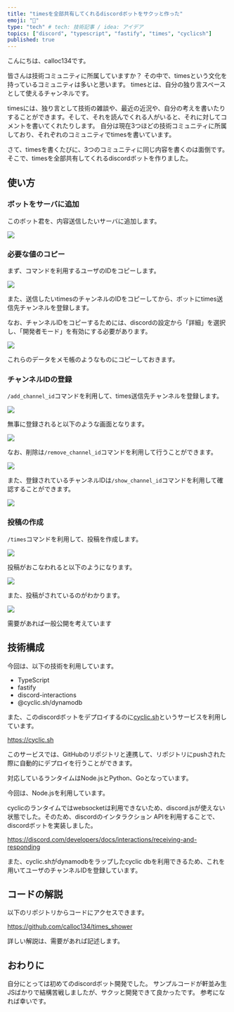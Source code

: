 ```yaml
---
title: "timesを全部共有してくれるdiscordボットをサクッと作った"
emoji: "🤖"
type: "tech" # tech: 技術記事 / idea: アイデア
topics: ["discord", "typescript", "fastify", "times", "cyclicsh"]
published: true
---
```


こんにちは、calloc134です。

皆さんは技術コミュニティに所属していますか？
その中で、timesという文化を持っているコミュニティは多いと思います。
timesとは、自分の独り言スペースとして使えるチャンネルです。

timesには、独り言として技術の雑談や、最近の近況や、自分の考えを書いたりすることができます。そして、それを読んでくれる人がいると、それに対してコメントを書いてくれたりします。
自分は現在3つほどの技術コミュニティに所属しており、それぞれのコミュニティでtimesを書いています。

さて、timesを書くたびに、3つのコミュニティに同じ内容を書くのは面倒です。そこで、timesを全部共有してくれるdiscordボットを作りました。

## 使い方

### ボットをサーバに追加

このボット君を、内容送信したいサーバに追加します。

![](/images/c6aeb3d7fec22c/2023-09-02-14-57-45.png)

### 必要な値のコピー

まず、コマンドを利用するユーザのIDをコピーします。

![](/images/c6aeb3d7fec22c/2023-09-02-15-02-19.png)

また、送信したいtimesのチャンネルのIDをコピーしてから、ボットにtimes送信先チャンネルを登録します。

なお、チャンネルIDをコピーするためには、discordの設定から「詳細」を選択し、「開発者モード」を有効にする必要があります。

![](/images/c6aeb3d7fec22c/2023-09-02-14-59-53.png)

これらのデータをメモ帳のようなものにコピーしておきます。

### チャンネルIDの登録

`/add_channel_id`コマンドを利用して、times送信先チャンネルを登録します。

![](/images/c6aeb3d7fec22c/2023-09-02-15-03-00.png)

無事に登録されると以下のような画面となります。

![](/images/c6aeb3d7fec22c/2023-09-02-15-03-24.png)

なお、削除は`/remove_channel_id`コマンドを利用して行うことができます。

![](/images/c6aeb3d7fec22c/2023-09-02-15-04-07.png)

また、登録されているチャンネルIDは`/show_channel_id`コマンドを利用して確認することができます。

![](/images/c6aeb3d7fec22c/2023-09-02-15-04-37.png)

### 投稿の作成

`/times`コマンドを利用して、投稿を作成します。

![](/images/c6aeb3d7fec22c/2023-09-02-15-05-07.png)

投稿がおこなわれると以下のようになります。

![](/images/c6aeb3d7fec22c/2023-09-02-15-05-34.png)

また、投稿がされているのがわかります。

![](/images/c6aeb3d7fec22c/2023-09-02-15-10-32.png)

需要があれば一般公開を考えています

## 技術構成

今回は、以下の技術を利用しています。

- TypeScript
- fastify
- discord-interactions
- @cyclic.sh/dynamodb

また、このdiscordボットをデプロイするのに[cyclic.sh](https://cyclic.sh/)というサービスを利用しています。

https://cyclic.sh

このサービスでは、GitHubのリポジトリと連携して、リポジトリにpushされた際に自動的にデプロイを行うことができます。

対応しているランタイムはNode.jsとPython、Goとなっています。

今回は、Node.jsを利用しています。

cyclicのランタイムではwebsocketは利用できないため、discord.jsが使えない状態でした。そのため、discordのインタラクション APIを利用することで、discordボットを実装しました。

https://discord.com/developers/docs/interactions/receiving-and-responding

また、cyclic.shがdynamodbをラップしたcyclic dbを利用できるため、これを用いてユーザのチャンネルIDを登録しています。

## コードの解説

以下のリポジトリからコードにアクセスできます。

https://github.com/calloc134/times_shower

詳しい解説は、需要があれば記述します。

## おわりに

自分にとっては初めてのdiscordボット開発でした。
サンプルコードが軒並み生JSばかりで結構苦戦しましたが、サクッと開発できて良かったです。
参考になれば幸いです。

